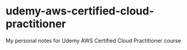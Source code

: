 # udemy-aws-certified-cloud-practitioner
My personal notes for Udemy AWS Certified Cloud Practitioner course
